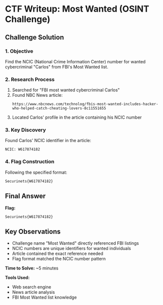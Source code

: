 # **CTF Writeup: Most Wanted (OSINT Challenge)**

## **Challenge Solution**

### **1. Objective**

Find the NCIC (National Crime Information Center) number for wanted cybercriminal "Carlos" from FBI's Most Wanted list.

### **2. Research Process**

1. Searched for "FBI most wanted cybercriminal Carlos"
2. Found NBC News article:
   ```
   https://www.nbcnews.com/technolog/fbis-most-wanted-includes-hacker-who-helped-catch-cheating-lovers-8c11551655
   ```
3. Located Carlos' profile in the article containing his NCIC number

### **3. Key Discovery**

Found Carlos' NCIC identifier in the article:

```
NCIC: W617874182
```

### **4. Flag Construction**

Following the specified format:

```
Securinets{W617874182}
```

## **Final Answer**

**Flag:**

```
Securinets{W617874182}
```

## **Key Observations**

- Challenge name "Most Wanted" directly referenced FBI listings
- NCIC numbers are unique identifiers for wanted individuals
- Article contained the exact reference needed
- Flag format matched the NCIC number pattern

**Time to Solve:** ~5 minutes

**Tools Used:**

- Web search engine
- News article analysis
- FBI Most Wanted list knowledge
